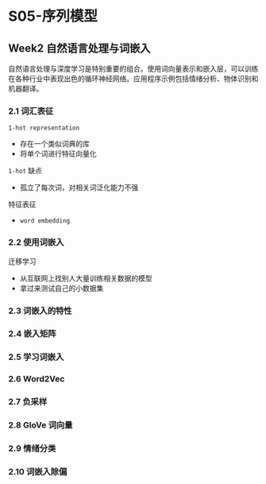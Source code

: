 # S05-序列模型

## Week2 自然语言处理与词嵌入

自然语言处理与深度学习是特别重要的组合。使用词向量表示和嵌入层，可以训练在各种行业中表现出色的循环神经网络。应用程序示例包括情绪分析、物体识别和机器翻译。

### 2.1  词汇表征

`1-hot representation`
- 存在一个类似词典的库
- 将单个词进行特征向量化

`1-hot` 缺点
- 孤立了每次词，对相关词泛化能力不强


特征表征
- `word embedding`


### 2.2  使用词嵌入

迁移学习
- 从互联网上找别人大量训练相关数据的模型
- 拿过来测试自己的小数据集


### 2.3  词嵌入的特性





### 2.4  嵌入矩阵






### 2.5  学习词嵌入

### 2.6  Word2Vec

### 2.7  负采样

### 2.8  GloVe 词向量

### 2.9  情绪分类

### 2.10  词嵌入除偏





